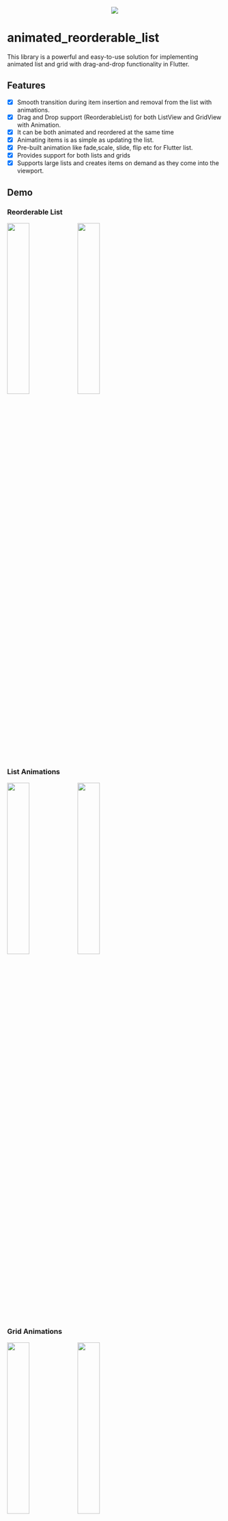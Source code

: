 <p align="center"> <a href="https://canopas.com/contact"><img src="https://github.com/user-attachments/assets/35d53858-0b59-49dd-84ee-8ca4fb6817a9"></a></p>

# animated_reorderable_list

This library is a powerful and easy-to-use solution for implementing animated list and grid with
drag-and-drop functionality in Flutter.

## Features

- [x] Smooth transition during item insertion and removal from the list with animations.
- [x] Drag and Drop support (ReorderableList) for both ListView and GridView with Animation.
- [x] It can be both animated and reordered at the same time
- [x] Animating items is as simple as updating the list.
- [x] Pre-built animation like fade,scale, slide, flip etc for Flutter list.
- [x] Provides support for both lists and grids
- [x] Supports large lists and creates items on demand as they come into the viewport.

## Demo

### Reorderable List

<img src="https://github.com/user-attachments/assets/5b57dbf3-ca95-47a0-8c70-1e35a670f93f?raw=true" width="32%"> <img 
src="https://github.com/user-attachments/assets/c908916c-3a1c-4bba-a278-c340a455faeb?raw=true" width="32%"> 

### List Animations

<img src="https://github.com/user-attachments/assets/b404f3f4-a525-4e1c-a3a2-550a77def211?raw=true" width="32%"> <img 
src="https://github.com/user-attachments/assets/bf3d81bf-241a-4d29-be94-4c3f10337c31?raw=true" width="32%"> 

### Grid Animations

<img src="https://github.com/user-attachments/assets/69c53449-6547-4bf6-b045-75724510d061?raw=true" width="32%"> <img 
src="https://github.com/user-attachments/assets/d7482946-5a1b-47b6-bfa4-064b14355526?raw=true" width="32%">

## How to use it?

### 1. Add dependency

Add this to your package's `pubspec.yaml` file:

```yaml
dependencies:
  animated_reorderable_list: <latest_version>
```

### 2. Install it

You can install packages from the command line:

with `pub`:

```
$ pub get
```

with `Flutter`:

```
$ flutter pub get
```

### 3. Import it

Now in your `Dart` code, you can use:

```dart
import 'package:animated_reorderable_list/animated_reorderable_list.dart';
```

### 4. Use it

[Sample](https://github.com/canopas/animated_reorderable_list/tree/main/example) app demonstrates
how simple the usage of the library actually is.

## Basic usage

### AnimatedReorderableGridView

A `AnimatedGridView` with built-in support for drag and drop functionality.

```dart
AnimatedReorderableGridView
(
items: list,
itemBuilder: (BuildContext context, int index) {
return ItemCard(
key: Key(list[index].name),
id: list[index].id);
},
sliverGridDelegate:
const SliverGridDelegateWithFixedCrossAxisCount(
crossAxisCount: 4),
enterTransition: [FadeIn(), ScaleIn()],
exitTransition: [SlideIn()],
insertDuration: const Duration(milliseconds: 300),
removeDuration: const Duration(milliseconds: 300),
onReorder: (int oldIndex, int newIndex) {
setState(() {
final User user = list.removeAt(oldIndex);
list.insert(newIndex, user);
});
},
isSameItem: (a, b) => a.
id
==
b
.
id
)

```

### AnimatedReorderableListView

A `AnimatedListView` with built-in support for drag-and-drop functionality.

```dart
 AnimatedReorderableListView
(
items: list,
itemBuilder: (BuildContext context, int index) {
return ItemTile(
key: Key(list[index].name),
id: list[index].id);
},
enterTransition: [FlipInX(), ScaleIn()],,
exitTransition: [SlideInLeft()]
insertDuration: const Duration(milliseconds: 300),
removeDuration: const Duration(milliseconds: 300),
onReorder: (int oldIndex, int newIndex) {
setState(() {
final User user = list.removeAt(oldIndex);
list.insert(newIndex, user);
});
},
isSameItem: (a, b) => a.
id
==
b
.
id
)

```

### AnimatedListView

A `AnimatedListView` that animates insertion and removal of the item. Use this widget when you don't
need drag-and-drop functionality.

```dart
AnimatedListView
(
items: list,
itemBuilder: (BuildContext context, int index) {
return ItemTile(
key: Key(list[index].name),
id: list[index].id);
},
enterTransition: [FadeIn(), ScaleIn()],
exitTransition: [SlideIn()],
insertDuration: const Duration(milliseconds: 300),
removeDuration: const Duration(milliseconds: 300),
isSameItem: (a, b) => a.
id
==
b
.
id
)
,

```

### AnimatedGridView

A `AnimatedGridView` that animates insertion and removal of the item. Use this widget when you don't
need drag-and-drop functionality.

```dart
AnimatedGridView
(
items: list,
scrollDirection: Axis.vertical,
itemBuilder: (BuildContext context, int index) {
return ItemCard(
key: Key(list[index].name),
id: list[index].id);
},
sliverGridDelegate:
const SliverGridDelegateWithFixedCrossAxisCount(
crossAxisCount: 4),
enterTransition: [FadeIn(), ScaleIn()],
exitTransition: [SlideIn()],
insertDuration: const Duration(milliseconds: 300),
removeDuration: const Duration(milliseconds: 300),
isSameItem: (a, b) => a.id == b.id
)
```

Duration for animation
----------------------------------------

```dart
//optional
insertDuration: const Duration
(
milliseconds: 300),
removeDuration: const Duration(milliseconds:
300
)
,
```

The duration for item insertion and removal animation. If not specified, the default duration is
`Duration(milliseconds: 300)`.

Enter and exit Animation
----------------------------------------

To apply animation, while inserting or removing item, specify a list of animation:

``` dart
//optional
    enterTransition: [FadeIn(), ScaleIn()],
    exitTransition:  [SlideIn()],
```

If not specified, then default `FadeIn()` animation will be applied.

Delay, duration, curve
----------------------------------------

Animation have optional `delay`, `duration`, `begin`, `end` and `curve` parameters. Animations run
in parallel, but you can use a `delay` to run them sequentially:

``` dart
//optional
 enterTransition: [
     FadeIn(
        duration: const Duration(milliseconds: 300),
        delay: const Duration(milliseconds: 100)),
     ScaleIn(
        duration: const Duration(milliseconds: 500),
        curve: Curves.bounceInOut)
    ],
```

If a specific duration is provided for the animation, it will run for that specified duration.
However, if `insertDuration` or `removeDuration` are specified, it will override specific item
duration.

Custom AnimationBuilder
----------------------------------------

``` dart
//optional
insertItemBuilder: (Widget child, Animation<double> animation){
      return ScaleTransition(
         scale: animation,
         child: child,
     );
  }
                                    
removeItemBuilder: (Widget child, Animation<double> animation){
       return ScaleTransition(
          scale: animation,
          child: child,
      );
    }
```

You can use custom `insertItemBuilder` or `removeItemBuilder` if you wish to implement your own
customized animations instead of relying on the built-in animations provided by the library.
In these custom builder functions, the child parameter represents the widget returned by the
`itemBuilder` callback, and the `animation` parameter provides the animation control.

If a custom `insertItemBuilder` is provided, it will override the `enterTransition`. Similarly, if
`removeItemBuilder` is provided, then it will override `exitTransition`.

## Animations

The library provides a set of pre-built animations that can be used for item insertion and removal.
You can use multiple animations at the same time by providing a list of animations.


The following animations are available:

| Animation Type   | ListView Example              | GridView Example              |
|------------------|-----------------


https://github.com/user-attachments/assets/d0bef9d4-dc66-44d8-987c-776890132ccb


--------------|-------------------------------|
| **FadeIn**       | ![List](https://github.com/user-attachments/assets/38a7bd7a-4db3-4aea-b0a1-cc414152b4d4) | ![Grid](https://github.com/user-attachments/assets/d0bef9d4-dc66-44d8-987c-776890132ccb
))  |
| **SlideIn**      | ![Slide In List](./gifs/slide_in_list.gif) | ![Slide In Grid](./gifs/slide_in_grid.gif)  |
| **ScaleIn**      | ![Scale In List](./gifs/scale_in_list.gif) | ![Scale In Grid](./gifs/scale_in_grid.gif) |
| **FlipAnimation** | ![Flip Animation List](./gifs/flip_list.gif) | ![Flip Animation Grid](./gifs/flip_grid.gif)  |


## Bugs and Feedback

We welcome and appreciate any suggestions you may have for improvement.
For bugs, questions and discussions please use
the [Github Issues](https://github.com/canopas/animated_reorderable_list/issues).

<a href="https://canopas.com/contact"><img src="https://github.com/user-attachments/assets/b2688b52-5ef8-4e93-ad4d-1ea97e1bf8c6" width=300></a>

## Acknowledgments

This library builds upon the foundation laid by the incredible work of the Flutter team.
The core logic for animated list and drag-and-drop functionality are derived from Flutter's native
widgets, specifically `AnimatedList` and `ReorderableListView`.

## Contribution

The Canopas team enthusiastically welcomes contributions and project participation! There are a
bunch of things you can do if you want to contribute! The [Contributor Guide](CONTRIBUTING.md) has
all the information you need for everything from reporting bugs to contributing entire new features.
Please don't hesitate to jump in if you'd like to, or even ask us questions if something isn't
clear.

## Credits

**animated_reorderable_list** is owned and maintained by the [Canopas team](https://canopas.com/).
You can follow them on Twitter at [@canopassoftware](https://x.com/canopassoftware) for
project updates and releases.

Inspired by [recyclerview-animators](https://github.com/wasabeef/recyclerview-animators) in Android.



